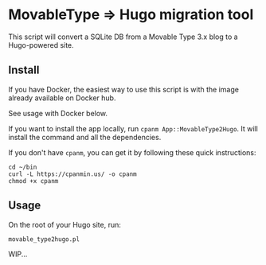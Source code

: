# MovableType => Hugo migration tool

This script will convert a SQLite DB from a Movable Type 3.x blog to a Hugo-powered site.

## Install ##

If you have Docker, the easiest way to use this script is with the image already available on Docker hub.

See usage with Docker below.

If you want to install the app locally, run `cpanm App::MovableType2Hugo`. It will install the command and all the dependencies.

If you don't have `cpanm`, you can get it by following these quick instructions:

    cd ~/bin
    curl -L https://cpanmin.us/ -o cpanm
    chmod +x cpanm


## Usage ##

On the root of your Hugo site, run:

    movable_type2hugo.pl

WIP...
